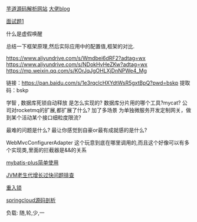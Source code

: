 [芋道源码解析网站](https://www.iocoder.cn/)
[大佬blog](https://blog.csdn.net/qq_19414183?type=blog)

[面试题1](https://mp.weixin.qq.com/s/A2EWJDUhNZjERVd-UCg-Eg)

什么是虚假唤醒

总结一下框架原理,然后实际应用中的配置值,框架的对比.


https://www.aliyundrive.com/s/Wmdbei6dRF2?adtag=wx
https://www.aliyundrive.com/s/NDokHvHeZKw?adtag=wx
https://mp.weixin.qq.com/s/KOrJqJgOHLXjDnNPWe4_Mg


链接：https://pan.baidu.com/s/1e3rqclcHXYdtWsR5gxtBpQ?pwd=bskp
提取码：bskp

学智 , 数据库死锁自动释放 是怎么实现的?
数据库分片用的哪个工具?mycat?
公司对rocketmq的扩展,都扩展了什么? 加了多场景
为单独微服务开发定制网关，做到某个活动某个接口细粒度限流?

最难的问题是什么?
最让你感觉到自豪or最有成就感的是什么?

WebMvcConfigurerAdapter 这个玩意到底在哪里调用的,而且这个好像可以有多个实现类,里面的拦截器是&&的关系

[mybatis-plus简单使用](https://mp.weixin.qq.com/s/N5htFZ-pEOfAOi9ZZUebZQ)

[JVM老生代增长过快问题排查](https://mp.weixin.qq.com/s/6cJ5JuEgEWmMBzJFBDsSMg)

[重入锁](https://www.jianshu.com/p/1014fdd375cf)

[springcloud源码剖析](https://mp.weixin.qq.com/mp/appmsgalbum?__biz=MzAwMjI0ODk0NA==&action=getalbum&album_id=2083392961806925826&scene=173&from_msgid=2451964154&from_itemidx=1&count=3&nolastread=1#wechat_redirect)

负载: 随,轮,少,一



